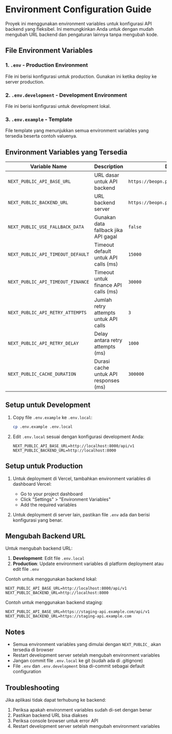 # Environment Configuration Guide

Proyek ini menggunakan environment variables untuk konfigurasi API backend yang fleksibel. Ini memungkinkan Anda untuk dengan mudah mengubah URL backend dan pengaturan lainnya tanpa mengubah kode.

## File Environment Variables

### 1. `.env` - Production Environment
File ini berisi konfigurasi untuk production. Gunakan ini ketika deploy ke server production.

### 2. `.env.development` - Development Environment  
File ini berisi konfigurasi untuk development lokal.

### 3. `.env.example` - Template
File template yang menunjukkan semua environment variables yang tersedia beserta contoh valuenya.

## Environment Variables yang Tersedia

| Variable Name | Description | Default Value | Required |
|---------------|-------------|---------------|----------|
| `NEXT_PUBLIC_API_BASE_URL` | URL dasar untuk API backend | `https://beopn.pemudanambangan.site/api/v1` | Ya |
| `NEXT_PUBLIC_BACKEND_URL` | URL backend server | `https://beopn.pemudanambangan.site` | Ya |
| `NEXT_PUBLIC_USE_FALLBACK_DATA` | Gunakan data fallback jika API gagal | `false` | Tidak |
| `NEXT_PUBLIC_API_TIMEOUT_DEFAULT` | Timeout default untuk API calls (ms) | `15000` | Tidak |
| `NEXT_PUBLIC_API_TIMEOUT_FINANCE` | Timeout untuk finance API calls (ms) | `30000` | Tidak |
| `NEXT_PUBLIC_API_RETRY_ATTEMPTS` | Jumlah retry attempts untuk API calls | `3` | Tidak |
| `NEXT_PUBLIC_API_RETRY_DELAY` | Delay antara retry attempts (ms) | `1000` | Tidak |
| `NEXT_PUBLIC_CACHE_DURATION` | Durasi cache untuk API responses (ms) | `300000` | Tidak |

## Setup untuk Development

1. Copy file `.env.example` ke `.env.local`:
   ```bash
   cp .env.example .env.local
   ```

2. Edit `.env.local` sesuai dengan konfigurasi development Anda:
   ```env
   NEXT_PUBLIC_API_BASE_URL=http://localhost:8000/api/v1
   NEXT_PUBLIC_BACKEND_URL=http://localhost:8000
   ```

## Setup untuk Production

1. Untuk deployment di Vercel, tambahkan environment variables di dashboard Vercel:
   - Go to your project dashboard
   - Click "Settings" > "Environment Variables"
   - Add the required variables

2. Untuk deployment di server lain, pastikan file `.env` ada dan berisi konfigurasi yang benar.

## Mengubah Backend URL

Untuk mengubah backend URL:

1. **Development**: Edit file `.env.local`
2. **Production**: Update environment variables di platform deployment atau edit file `.env`

Contoh untuk menggunakan backend lokal:
```env
NEXT_PUBLIC_API_BASE_URL=http://localhost:8000/api/v1
NEXT_PUBLIC_BACKEND_URL=http://localhost:8000
```

Contoh untuk menggunakan backend staging:
```env
NEXT_PUBLIC_API_BASE_URL=https://staging-api.example.com/api/v1
NEXT_PUBLIC_BACKEND_URL=https://staging-api.example.com
```

## Notes

- Semua environment variables yang dimulai dengan `NEXT_PUBLIC_` akan tersedia di browser
- Restart development server setelah mengubah environment variables
- Jangan commit file `.env.local` ke git (sudah ada di .gitignore)
- File `.env` dan `.env.development` bisa di-commit sebagai default configuration

## Troubleshooting

Jika aplikasi tidak dapat terhubung ke backend:

1. Periksa apakah environment variables sudah di-set dengan benar
2. Pastikan backend URL bisa diakses
3. Periksa console browser untuk error API
4. Restart development server setelah mengubah environment variables
